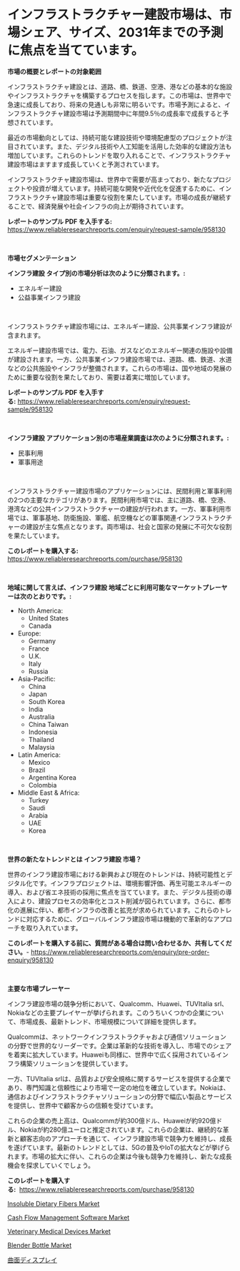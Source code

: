 <p><h1>インフラストラクチャー建設市場は、市場シェア、サイズ、2031年までの予測に焦点を当てています。</h1></p><p><strong>市場の概要とレポートの対象範囲</strong></p>
<p><p>インフラストラクチャ建設とは、道路、橋、鉄道、空港、港などの基本的な施設やインフラストラクチャを構築するプロセスを指します。この市場は、世界中で急速に成長しており、将来の見通しも非常に明るいです。市場予測によると、インフラストラクチャ建設市場は予測期間中に年間9.5％の成長率で成長すると予想されています。</p><p>最近の市場動向としては、持続可能な建設技術や環境配慮型のプロジェクトが注目されています。また、デジタル技術や人工知能を活用した効率的な建設方法も増加しています。これらのトレンドを取り入れることで、インフラストラクチャ建設市場はますます成長していくと予測されています。</p><p>インフラストラクチャ建設市場は、世界中で需要が高まっており、新たなプロジェクトや投資が増えています。持続可能な開発や近代化を促進するために、インフラストラクチャ建設市場は重要な役割を果たしています。市場の成長が継続することで、経済発展や社会インフラの向上が期待されています。</p></p>
<p><strong>レポートのサンプル PDF を入手する:</strong> <a href="https://www.reliableresearchreports.com/enquiry/request-sample/958130">https://www.reliableresearchreports.com/enquiry/request-sample/958130</a></p>
<p>&nbsp;</p>
<p><strong>市場セグメンテーション</strong></p>
<p><strong>インフラ建設 タイプ別の市場分析は次のように分類されます。:</strong></p>
<p><ul><li>エネルギー建設</li><li>公益事業インフラ建設</li></ul></p>
<p>&nbsp;</p>
<p><p>インフラストラクチャ建設市場には、エネルギー建設、公共事業インフラ建設が含まれます。</p><p>エネルギー建設市場では、電力、石油、ガスなどのエネルギー関連の施設や設備が建設されます。一方、公共事業インフラ建設市場では、道路、橋、鉄道、水道などの公共施設やインフラが整備されます。これらの市場は、国や地域の発展のために重要な役割を果たしており、需要は着実に増加しています。</p></p>
<p><strong>レポートのサンプル PDF を入手する:</strong>&nbsp;<a href="https://www.reliableresearchreports.com/enquiry/request-sample/958130">https://www.reliableresearchreports.com/enquiry/request-sample/958130</a></p>
<p>&nbsp;</p>
<p><strong> インフラ建設 アプリケーション別の市場産業調査は次のように分類されます。:</strong></p>
<p><ul><li>民事利用</li><li>軍事用途</li></ul></p>
<p>&nbsp;</p>
<p><p>インフラストラクチャー建設市場のアプリケーションには、民間利用と軍事利用の2つの主要なカテゴリがあります。民間利用市場では、主に道路、橋、空港、港湾などの公共インフラストラクチャーの建設が行われます。一方、軍事利用市場では、軍事基地、防衛施設、軍艦、航空機などの軍事関連インフラストラクチャーの建設が主な焦点となります。両市場は、社会と国家の発展に不可欠な役割を果たしています。</p></p>
<p><strong>このレポートを購入する:</strong>&nbsp; <a href="https://www.reliableresearchreports.com/purchase/958130">https://www.reliableresearchreports.com/purchase/958130</a></p>
<p>&nbsp;</p>
<p><strong>地域に関して言えば、インフラ建設 地域ごとに利用可能なマーケットプレーヤーは次のとおりです。:</strong></p>
<p><ul>
    <li>
        North America:
        <ul>
            <li>United States</li>
            <li>Canada</li>
        </ul>
    </li>
    <li>
        Europe:
        <ul>
            <li>Germany</li>
            <li>France</li>
            <li>U.K.</li>
            <li>Italy</li>
            <li>Russia</li>
        </ul>
    </li>
    <li>
        Asia-Pacific:
        <ul>
            <li>China</li>
            <li>Japan</li>
            <li>South Korea</li>
            <li>India</li>
            <li>Australia</li>
            <li>China Taiwan</li>
            <li>Indonesia</li>
            <li>Thailand</li>
            <li>Malaysia</li>
        </ul>
    </li>
    <li>
        Latin America:
        <ul>
            <li>Mexico</li>
            <li>Brazil</li>
            <li>Argentina Korea</li>
            <li>Colombia</li>
        </ul>
    </li>
    <li>
        Middle East & Africa:
        <ul>
            <li>Turkey</li>
            <li>Saudi</li>
            <li>Arabia</li>
            <li>UAE</li>
            <li>Korea</li>
        </ul>
    </li>
    </ul></p>
<p>&nbsp;</p>
<p><strong>世界の新たなトレンドとは インフラ建設 市場？</strong></p>
<p><p>世界のインフラ建設市場における新興および現在のトレンドは、持続可能性とデジタル化です。インフラプロジェクトは、環境影響評価、再生可能エネルギーの導入、および省エネ技術の採用に焦点を当てています。また、デジタル技術の導入により、建設プロセスの効率化とコスト削減が図られています。さらに、都市化の進展に伴い、都市インフラの改善と拡充が求められています。これらのトレンドに対応するために、グローバルインフラ建設市場は機動的で革新的なアプローチを取り入れています。</p></p>
<p><strong>このレポートを購入する前に、質問がある場合は問い合わせるか、共有してください。</strong>- <a href="https://www.reliableresearchreports.com/enquiry/pre-order-enquiry/958130">https://www.reliableresearchreports.com/enquiry/pre-order-enquiry/958130</a></p>
<p>&nbsp;</p>
<p><strong>主要な市場プレーヤー</strong></p>
<p><p>インフラ建設市場の競争分析において、Qualcomm、Huawei、TUVItalia srl、Nokiaなどの主要プレイヤーが挙げられます。このうちいくつかの企業について、市場成長、最新トレンド、市場規模について詳細を提供します。</p><p>Qualcommは、ネットワークインフラストラクチャおよび通信ソリューションの分野で世界的なリーダーです。企業は革新的な技術を導入し、市場でのシェアを着実に拡大しています。Huaweiも同様に、世界中で広く採用されているインフラ構築ソリューションを提供しています。</p><p>一方、TUVItalia srlは、品質および安全規格に関するサービスを提供する企業であり、専門知識と信頼性により市場で一定の地位を確立しています。Nokiaは、通信およびインフラストラクチャソリューションの分野で幅広い製品とサービスを提供し、世界中で顧客からの信頼を受けています。</p><p>これらの企業の売上高は、Qualcommが約300億ドル、Huaweiが約920億ドル、Nokiaが約280億ユーロと推定されています。これらの企業は、継続的な革新と顧客志向のアプローチを通じて、インフラ建設市場で競争力を維持し、成長を遂げています。最新のトレンドとしては、5Gの普及やIoTの拡大などが挙げられます。市場の拡大に伴い、これらの企業は今後も競争力を維持し、新たな成長機会を探求していくでしょう。</p></p>
<p><strong>このレポートを購入する:</strong>&nbsp;&nbsp;<a href="https://www.reliableresearchreports.com/purchase/958130">https://www.reliableresearchreports.com/purchase/958130</a></p>
<p><p><a href="https://view.publitas.com/reportprime-1/insoluble-dietary-fibers-market-size-and-growth-market-segmentation-regional-and-country-breakdowns-and-market-trends-for-period-from-2024-2031/">Insoluble Dietary Fibers Market</a></p><p><a href="https://issuu.com/reportprime-2/docs/cash-flow-management-software-market-size-2030.ppt">Cash Flow Management Software Market</a></p><p><a href="https://frill-swim-3cd.notion.site/Veterinary-Medical-Devices-Market-Research-Report-Reveals-The-Latest-Trends-And-Opportunities-of-thi-9362b3a33c934473b764472f78e44713">Veterinary Medical Devices Market</a></p><p><a href="https://view.publitas.com/reportprime-1/blender-bottle-market-centers-on-aspects-such-as-market-growth-market-share-market-opportunity-and-projected-forecasts-spanning-from-2023-to-2030/">Blender Bottle Market</a></p><p><a href="https://github.com/oqoeusbvpadwjs08/Market-Research-Report-List-1/blob/main/3287027190840.md">曲面ディスプレイ</a></p></p>